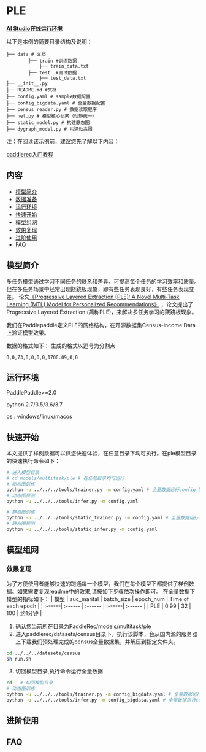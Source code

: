 # PLE

**[AI Studio在线运行环境](https://aistudio.baidu.com/aistudio/projectdetail/3238938)**

 以下是本例的简要目录结构及说明： 

```
├── data # 文档
		├── train #训练数据
			├── train_data.txt
		├── test  #测试数据
			├── test_data.txt
├── __init__.py 
├── README.md #文档
├── config.yaml # sample数据配置
├── config_bigdata.yaml # 全量数据配置
├── census_reader.py # 数据读取程序
├── net.py # 模型核心组网（动静统一）
├── static_model.py # 构建静态图
├── dygraph_model.py # 构建动态图
```

注：在阅读该示例前，建议您先了解以下内容：

[paddlerec入门教程](https://github.com/PaddlePaddle/PaddleRec/blob/master/README.md)

## 内容

- [模型简介](#模型简介)
- [数据准备](#数据准备)
- [运行环境](#运行环境)
- [快速开始](#快速开始)
- [模型组网](#模型组网)
- [效果复现](#效果复现)
- [进阶使用](#进阶使用)
- [FAQ](#FAQ)

## 模型简介
多任务模型通过学习不同任务的联系和差异，可提高每个任务的学习效率和质量。但在多任务场景中经常出现跷跷板现象，即有些任务表现良好，有些任务表现变差。  论文[《Progressive Layered Extraction (PLE): A Novel Multi-Task Learning (MTL) Model for Personalized Recommendations》](https://dl.acm.org/doi/abs/10.1145/3383313.3412236 ) ，论文提出了Progressive Layered Extraction (简称PLE)，来解决多任务学习的跷跷板现象。 

我们在Paddlepaddle定义PLE的网络结构，在开源数据集Census-income Data上验证模型效果。

数据的格式如下：
生成的格式以逗号为分割点
```
0,0,73,0,0,0,0,1700.09,0,0
```

## 运行环境
PaddlePaddle>=2.0

python 2.7/3.5/3.6/3.7

os : windows/linux/macos 

## 快速开始
本文提供了样例数据可以供您快速体验，在任意目录下均可执行。在ple模型目录的快速执行命令如下： 
```bash
# 进入模型目录
# cd models/multitask/ple # 在任意目录均可运行
# 动态图训练
python -u ../../../tools/trainer.py -m config.yaml # 全量数据运行config_bigdata.yaml 
# 动态图预测
python -u ../../../tools/infer.py -m config.yaml 

# 静态图训练
python -u ../../../tools/static_trainer.py -m config.yaml # 全量数据运行config_bigdata.yaml 
# 静态图预测
python -u ../../../tools/static_infer.py -m config.yaml 
``` 

## 模型组网

### 效果复现
为了方便使用者能够快速的跑通每一个模型，我们在每个模型下都提供了样例数据。如果需要复现readme中的效果,请按如下步骤依次操作即可。 
在全量数据下模型的指标如下：
| 模型 | auc_marital | batch_size | epoch_num | Time of each epoch |
| :------| :------ | :------ | :------| :------ | 
| PLE | 0.99 | 32 | 100 | 约1分钟 |

1. 确认您当前所在目录为PaddleRec/models/multitask/ple  
2. 进入paddlerec/datasets/census目录下，执行该脚本，会从国内源的服务器上下载我们预处理完成的census全量数据集，并解压到指定文件夹。
``` bash
cd ../../../datasets/census
sh run.sh
``` 
3. 切回模型目录,执行命令运行全量数据
```bash
cd - # 切回模型目录
# 动态图训练
python -u ../../../tools/trainer.py -m config_bigdata.yaml # 全量数据运行config_bigdata.yaml 
python -u ../../../tools/infer.py -m config_bigdata.yaml # 全量数据运行config_bigdata.yaml 
```

## 进阶使用
  
## FAQ
